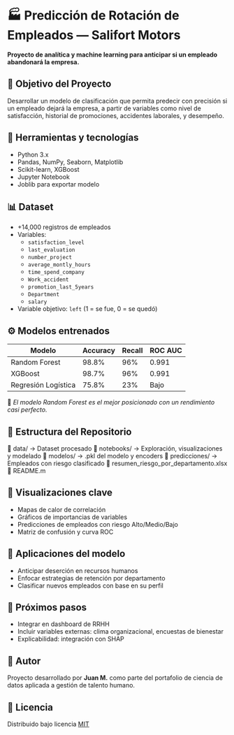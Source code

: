 # 🏭 Predicción de Rotación de Empleados — Salifort Motors

**Proyecto de analítica y machine learning para anticipar si un empleado abandonará la empresa.**

## 📌 Objetivo del Proyecto

Desarrollar un modelo de clasificación que permita predecir con precisión si un empleado dejará la empresa, a partir de variables como nivel de satisfacción, historial de promociones, accidentes laborales, y desempeño.

## 🧠 Herramientas y tecnologías

- Python 3.x
- Pandas, NumPy, Seaborn, Matplotlib
- Scikit-learn, XGBoost
- Jupyter Notebook
- Joblib para exportar modelo

## 📊 Dataset

- +14,000 registros de empleados
- Variables:
  - `satisfaction_level`
  - `last_evaluation`
  - `number_project`
  - `average_montly_hours`
  - `time_spend_company`
  - `Work_accident`
  - `promotion_last_5years`
  - `Department`
  - `salary`
- Variable objetivo: `left` (1 = se fue, 0 = se quedó)

## ⚙️ Modelos entrenados

| Modelo              | Accuracy | Recall | ROC AUC |
|---------------------|----------|--------|---------|
| Random Forest       | 98.8%    | 96%    | 0.991   |
| XGBoost             | 98.7%    | 96%    | 0.991   |
| Regresión Logística | 75.8%    | 23%    | Bajo    |

📌 *El modelo Random Forest es el mejor posicionado con un rendimiento casi perfecto.*

## 📁 Estructura del Repositorio
📁 data/              → Dataset procesado
📁 notebooks/         → Exploración, visualizaciones y modelado 
📁 modelos/           → .pkl del modelo y encoders 
📁 predicciones/      → Empleados con riesgo clasificado 
📄 resumen_riesgo_por_departamento.xlsx 📄 README.m


## 📌 Visualizaciones clave

- Mapas de calor de correlación
- Gráficos de importancias de variables
- Predicciones de empleados con riesgo Alto/Medio/Bajo
- Matriz de confusión y curva ROC

## 💼 Aplicaciones del modelo

- Anticipar deserción en recursos humanos
- Enfocar estrategias de retención por departamento
- Clasificar nuevos empleados con base en su perfil

## 🎯 Próximos pasos

- Integrar en dashboard de RRHH
- Incluir variables externas: clima organizacional, encuestas de bienestar
- Explicabilidad: integración con SHAP

## 👤 Autor

Proyecto desarrollado por **Juan M.** como parte del portafolio de ciencia de datos aplicada a gestión de talento humano.

## 📄 Licencia

Distribuido bajo licencia [MIT](LICENSE)
